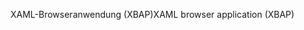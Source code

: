 <span data-ttu-id="9cff8-101">XAML-Browseranwendung (XBAP)</span><span class="sxs-lookup"><span data-stu-id="9cff8-101">XAML browser application (XBAP)</span></span>